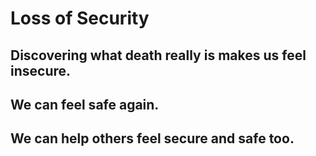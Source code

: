# Loss of Security

## Discovering what death really is makes us feel insecure.



## We can feel safe again.



## We can help others feel secure and safe too.
